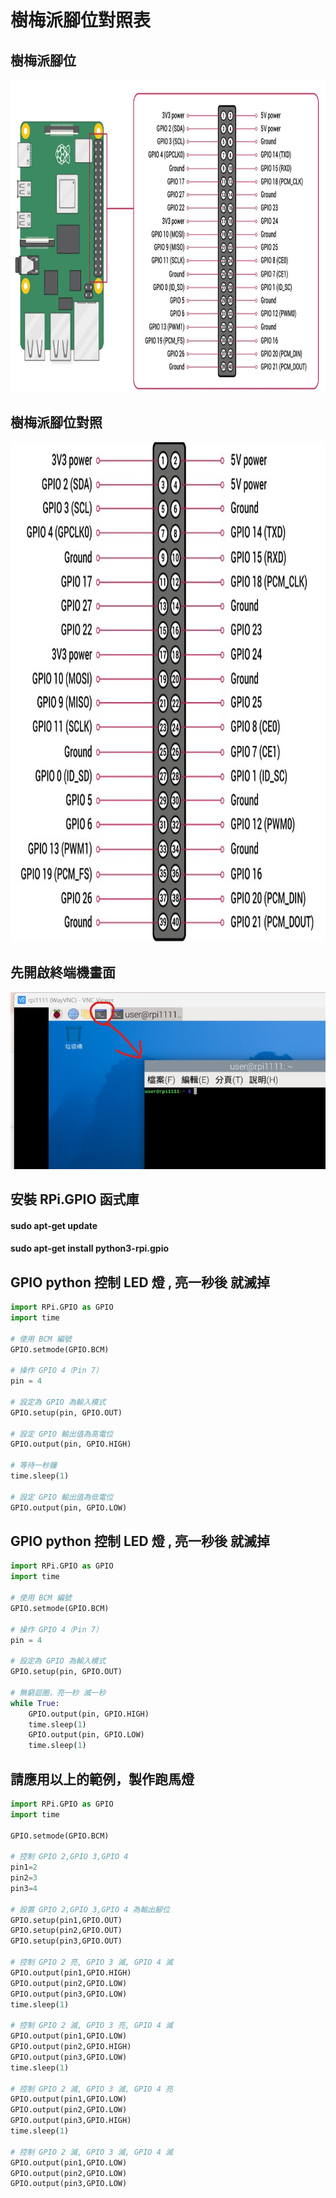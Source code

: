 # 樹梅派腳位對照表

## 樹梅派腳位<br>
<img src="pin1.jpg" width=800 height=500 />

## 樹梅派腳位對照<br>
<img src="pin2.jpg" width=600 height=800 />

## 先開啟終端機畫面 <br>
<img src="termin.jpg" />

## 安裝 RPi.GPIO 函式庫
#### sudo apt-get update
#### sudo apt-get install python3-rpi.gpio

## GPIO python 控制 LED 燈 , 亮一秒後 就滅掉
``` python
import RPi.GPIO as GPIO 
import time

# 使用 BCM 編號
GPIO.setmode(GPIO.BCM)

# 操作 GPIO 4（Pin 7）
pin = 4

# 設定為 GPIO 為輸入模式
GPIO.setup(pin, GPIO.OUT)

# 設定 GPIO 輸出值為高電位
GPIO.output(pin, GPIO.HIGH)

# 等待一秒鐘
time.sleep(1)

# 設定 GPIO 輸出值為低電位
GPIO.output(pin, GPIO.LOW)

```

## GPIO python 控制 LED 燈 , 亮一秒後 就滅掉
``` python
import RPi.GPIO as GPIO 
import time

# 使用 BCM 編號
GPIO.setmode(GPIO.BCM)

# 操作 GPIO 4（Pin 7）
pin = 4

# 設定為 GPIO 為輸入模式
GPIO.setup(pin, GPIO.OUT)

# 無窮迴圈，亮一秒 滅一秒
while True:
    GPIO.output(pin, GPIO.HIGH)
    time.sleep(1)
    GPIO.output(pin, GPIO.LOW)
    time.sleep(1)

```

## 請應用以上的範例，製作跑馬燈
``` python
import RPi.GPIO as GPIO
import time

GPIO.setmode(GPIO.BCM)

# 控制 GPIO 2,GPIO 3,GPIO 4
pin1=2
pin2=3
pin3=4

# 設置 GPIO 2,GPIO 3,GPIO 4 為輸出腳位
GPIO.setup(pin1,GPIO.OUT)
GPIO.setup(pin2,GPIO.OUT)
GPIO.setup(pin3,GPIO.OUT)

# 控制 GPIO 2 亮, GPIO 3 滅, GPIO 4 滅
GPIO.output(pin1,GPIO.HIGH)
GPIO.output(pin2,GPIO.LOW)
GPIO.output(pin3,GPIO.LOW)
time.sleep(1)

# 控制 GPIO 2 滅, GPIO 3 亮, GPIO 4 滅
GPIO.output(pin1,GPIO.LOW)
GPIO.output(pin2,GPIO.HIGH)
GPIO.output(pin3,GPIO.LOW)
time.sleep(1)

# 控制 GPIO 2 滅, GPIO 3 滅, GPIO 4 亮
GPIO.output(pin1,GPIO.LOW)
GPIO.output(pin2,GPIO.LOW)
GPIO.output(pin3,GPIO.HIGH)
time.sleep(1)

# 控制 GPIO 2 滅, GPIO 3 滅, GPIO 4 滅
GPIO.output(pin1,GPIO.LOW)
GPIO.output(pin2,GPIO.LOW)
GPIO.output(pin3,GPIO.LOW)

```



